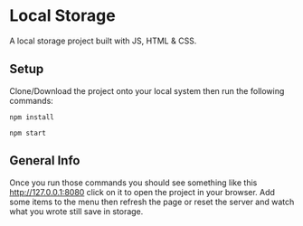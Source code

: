 # Local Storage
A local storage project built with JS, HTML & CSS.

## Setup
Clone/Download the project onto your local system then run the following commands:
```
npm install
```
```
npm start
```

## General Info
Once you run those commands you should see something like this http://127.0.0.1:8080 click on it to open the project in your browser.
Add some items to the menu then refresh the page or reset the server and watch what you wrote still save in storage.
